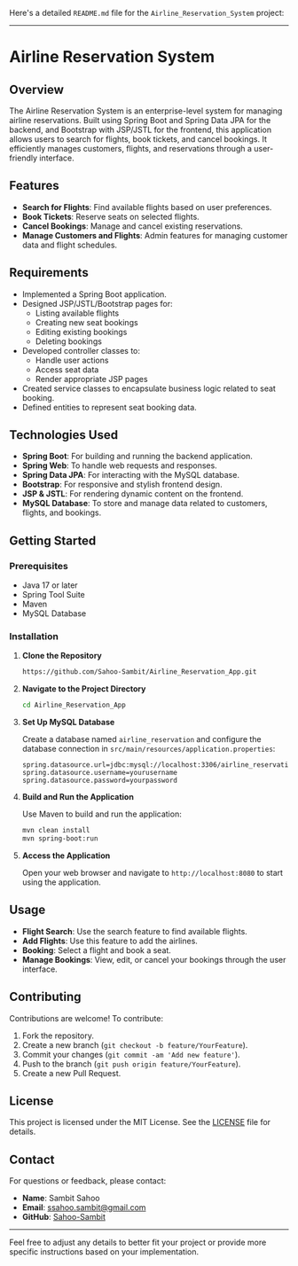 Here's a detailed `README.md` file for the `Airline_Reservation_System` project:

---

# Airline Reservation System

## Overview

The Airline Reservation System is an enterprise-level system for managing airline reservations. Built using Spring Boot and Spring Data JPA for the backend, and Bootstrap with JSP/JSTL for the frontend, this application allows users to search for flights, book tickets, and cancel bookings. It efficiently manages customers, flights, and reservations through a user-friendly interface.

## Features

- **Search for Flights**: Find available flights based on user preferences.
- **Book Tickets**: Reserve seats on selected flights.
- **Cancel Bookings**: Manage and cancel existing reservations.
- **Manage Customers and Flights**: Admin features for managing customer data and flight schedules.

## Requirements

- Implemented a Spring Boot application.
- Designed JSP/JSTL/Bootstrap pages for:
  - Listing available flights
  - Creating new seat bookings
  - Editing existing bookings
  - Deleting bookings
- Developed controller classes to:
  - Handle user actions
  - Access seat data
  - Render appropriate JSP pages
- Created service classes to encapsulate business logic related to seat booking.
- Defined entities to represent seat booking data.

## Technologies Used

- **Spring Boot**: For building and running the backend application.
- **Spring Web**: To handle web requests and responses.
- **Spring Data JPA**: For interacting with the MySQL database.
- **Bootstrap**: For responsive and stylish frontend design.
- **JSP & JSTL**: For rendering dynamic content on the frontend.
- **MySQL Database**: To store and manage data related to customers, flights, and bookings.

## Getting Started

### Prerequisites

- Java 17 or later
- Spring Tool Suite
- Maven
- MySQL Database

### Installation

1. **Clone the Repository**

   ```bash
   https://github.com/Sahoo-Sambit/Airline_Reservation_App.git
   ```

2. **Navigate to the Project Directory**

   ```bash
   cd Airline_Reservation_App
   ```

3. **Set Up MySQL Database**

   Create a database named `airline_reservation` and configure the database connection in `src/main/resources/application.properties`:

   ```properties
   spring.datasource.url=jdbc:mysql://localhost:3306/airline_reservation
   spring.datasource.username=yourusername
   spring.datasource.password=yourpassword
   ```

4. **Build and Run the Application**

   Use Maven to build and run the application:

   ```bash
   mvn clean install
   mvn spring-boot:run
   ```

5. **Access the Application**

   Open your web browser and navigate to `http://localhost:8080` to start using the application.

## Usage

- **Flight Search**: Use the search feature to find available flights.
- **Add Flights**: Use this feature to add the airlines. 
- **Booking**: Select a flight and book a seat.
- **Manage Bookings**: View, edit, or cancel your bookings through the user interface.

## Contributing

Contributions are welcome! To contribute:

1. Fork the repository.
2. Create a new branch (`git checkout -b feature/YourFeature`).
3. Commit your changes (`git commit -am 'Add new feature'`).
4. Push to the branch (`git push origin feature/YourFeature`).
5. Create a new Pull Request.

## License

This project is licensed under the MIT License. See the [LICENSE](LICENSE) file for details.

## Contact

For questions or feedback, please contact:

- **Name**: Sambit Sahoo
- **Email**: ssahoo.sambit@gmail.com
- **GitHub**: [Sahoo-Sambit](https://github.com/Sahoo-Sambit)

---

Feel free to adjust any details to better fit your project or provide more specific instructions based on your implementation.
